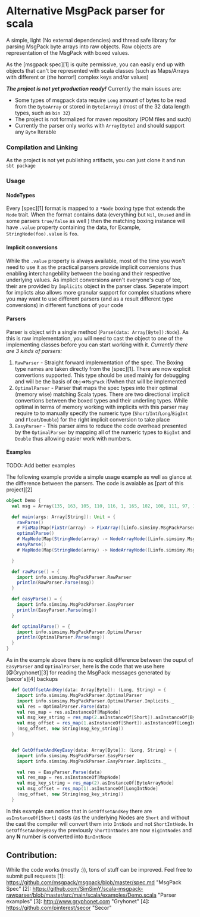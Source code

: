 # Alternative MsgPack parser for scala


A simple, light (No external dependencies) and thread safe library for parsing MsgPack byte arrays into raw objects. 
Raw objects are representation of the MsgPack with boxed values. 
 
As the [msgpack spec][1] is quite permissive, you can easily end up with objects that can't be represented with scala classes (such as Maps/Arrays  with different or (the horror!) complex keys and/or values) 

 

***The project is not yet production ready!***
Currently the main issues are:
* Some types of msgpack data require `Long` amount of bytes to be read from the `ByteArray` or stored in `Byte[Array]` (most of the 32 data length types, such as `bin 32`) 
* The project is not formalized for maven repository (POM files and such)
* Currently the parser only works with `Array[Byte]` and should support any `Byte` Iterable


### Compilation and Linking
As the project is not yet publishing artifacts, you can just clone it and run `sbt package`
 
### Usage

#### NodeTypes
Every [spec][1] format is mapped to a `*Node` boxing type that extends the `Node` trait. When the format contains data (everything but `Nil`, `Unused` and in some parsers `true/false` as well ) then the matching boxing instance will have `.value` property containing the data, for Example, `StringNode(foo).value` is `foo`. 

#### Implicit conversions
While the `.value` property is always available, most of the time you won't need to use it as the practical parsers provide implicit conversions thus enabling interchangebility between the boxing and their respective underlying values.
As implicit conversions aren't everyone's cup of tee, their are provided by `Implicits` object in the parser class. Seperate import for implicts also allows more granular support for complex situations where you may want to use different parsers (and as a result different type conversions) in different functions of your code  

#### Parsers
Parser is object with a single method (`Parse(data: Array[Byte]):Node`). As this is raw implementation, you will need to cast the object to one of the implementing classes before you can start working with it.
*Currently there are 3 kinds of parsers:*
1. `RawParser` - Straight forward implementation of the spec. The Boxing type names are taken directly from the [spec][1]. There are now explicit convertions supported. This type should be used mainly for debugging and will be the basis of `Obj`=>`MsgPack` if/when that will be implemented 
2. `OptimalParser` - Parser that maps the spec types into their optimal (memory wise) matching Scala types. There are two directional implicit convertions between the boxed types and their underling types. While optimal in terms of memory working with implicits with this parser may require to to manually specify the numeric type (`Short`/`Int`/`Long`/`BigInt` and `Float`/`Double`) for the right implicit conversion to take place
3. `EasyParser` - This parser aims to reduce the code overhead presented by the `OptimalParser` by mapping all of the numeric types to `BigInt` and `Double` thus allowing easier work with numbers. 

#### Examples
TODO: Add better examples

The following example provide a simple usage example as well as glance at the difference between the parsers. The code is avaiable as [part of this project][2]
```scala
object Demo {
  val msg = Array(135, 163, 105, 110, 116, 1, 165, 102, 108, 111, 97, 116, 203, 63, 224, 0, 0, 0, 0, 0, 0, 167, 98, 111, 111, 108, 101, 97, 110, 195, 164, 110, 117, 108, 108, 192, 166, 115, 116, 114, 105, 110, 103, 167, 102, 111, 111, 32, 98, 97, 114, 165, 97, 114, 114, 97, 121, 146, 163, 102, 111, 111, 163, 98, 97, 114, 166, 111, 98, 106, 101, 99, 116, 130, 163, 102, 111, 111, 1, 163, 98, 97, 122, 203, 63, 224, 0, 0, 0, 0, 0, 0).map(_.asInstanceOf[Byte])

  def main(args: Array[String]): Unit = {
    rawParse()
    # FixMap(Map(FixStr(array) -> FixArray([Linfo.simsimy.MsgPackParser.Node;@4c70fda8), FixStr(object) -> FixMap(Map(FixStr(foo) -> FixInt(1), FixStr(baz) -> Float64(0.5))), FixStr(int) -> FixInt(1), FixStr(float) -> Float64(0.5), FixStr(string) -> FixStr(foo bar), FixStr(null) -> NullNode(), FixStr(boolean) -> True()))
    optimalParse()
    # MapNode(Map(StringNode(array) -> NodeArrayNode([Linfo.simsimy.MsgPackParser.Node;@4501b7af), StringNode(object) -> MapNode(Map(StringNode(foo) -> ShortIntNode(1), StringNode(baz) -> DoubleNode(0.5))), StringNode(int) -> ShortIntNode(1), StringNode(float) -> DoubleNode(0.5), StringNode(string) -> StringNode(foo bar), StringNode(null) -> NullNode(), StringNode(boolean) -> BooleanNode(true)))
    easyParse()
    # MapNode(Map(StringNode(array) -> NodeArrayNode([Linfo.simsimy.MsgPackParser.Node;@4501b7af), StringNode(object) -> MapNode(Map(StringNode(foo) -> ShortIntNode(1), StringNode(baz) -> DoubleNode(0.5))), StringNode(int) -> ShortIntNode(1), StringNode(float) -> DoubleNode(0.5), StringNode(string) -> StringNode(foo bar), StringNode(null) -> NullNode(), StringNode(boolean) -> BooleanNode(true)))

  }

  def rawParse() = {
    import info.simsimy.MsgPackParser.RawParser
    println(RawParser.Parse(msg))
  }

  def easyParse() = {
    import info.simsimy.MsgPackParser.EasyParser
    println(EasyParser.Parse(msg))
  }

  def optimalParse() = {
    import info.simsimy.MsgPackParser.OptimalParser
    println(OptimalParser.Parse(msg))
  }
}
```

As in the example above there is no explicit difference between the ouput of `EasyParser` and `OptimalParser`, here is the code that we use here [@Gryphonet][3] for reading the MsgPack messages generated by [secor's][4] backups 

```scala
  def GetOffsetAndKey(data: Array[Byte]): (Long, String) = {
    import info.simsimy.MsgPackParser.OptimalParser
    import info.simsimy.MsgPackParser.OptimalParser.Implicits._
    val res = OptimalParser.Parse(data)
    val res_map = res.asInstanceOf[MapNode]
    val msg_key_string = res_map(2.asInstanceOf[Short]).asInstanceOf[ByteArrayNode]
    val msg_offset = res_map(1.asInstanceOf[Short]).asInstanceOf[LongIntNode]
    (msg_offset, new String(msg_key_string))
  }


  def GetOffsetAndKeyEasy(data: Array[Byte]): (Long, String) = {
    import info.simsimy.MsgPackParser.EasyParser
    import info.simsimy.MsgPackParser.EasyParser.Implicits._

    val res = EasyParser.Parse(data)
    val res_map = res.asInstanceOf[MapNode]
    val msg_key_string = res_map(2).asInstanceOf[ByteArrayNode]
    val msg_offset = res_map(1).asInstanceOf[LongIntNode]
    (msg_offset, new String(msg_key_string))
  }

```
In this example can notice that in `GetOffsetAndKey` there are `asInstanceOf[Short]` casts (as the underlying Nodes are `Short` and without the cast the compiler will convert them into `IntNode` and not `ShortIntNode`. 
In `GetOffsetAndKeyEasy` the previously `ShortIntNodes` are now `BigIntNodes` and any **N** number is converted into `BinIntNode`



## Contribution:
While the code works (mostly :)), tons of stuff can be improved. Feel free to submit pull requests 
[1]: https://github.com/msgpack/msgpack/blob/master/spec.md "MsgPack Spec"
[2]: https://github.com/SimSimY/scala-msgpack-rawparser/blob/master/src/main/scala/examples/Demo.scala "Parser examples"
[3]: http://www.gryphonet.com "Gryhonet"
[4]: https://github.com/pinterest/secor "Secor"